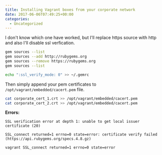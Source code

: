 ```yaml
---
title: Installing Vagrant boxes from your corporate network
date: 2017-06-06T07:49:25+00:00
categories:
  - Uncategorized
---
```


I don't know which one have worked, but I'll replace https source with http and also I'll disable ssl verfication.

``` bash
gem sources --list
gem sources --add http://rubygems.org
gem sources --remove https://rubygems.org
gem sources --list

echo ":ssl_verify_mode: 0" >> ~/.gemrc
```

Then simply append your pem certificates to `/opt/vagrant/embedded/cacert.pem` file.

``` bash
cat corporate_cert_1.crt >> /opt/vagrant/embedded/cacert.pem
cat corporate_cert_2.crt >> /opt/vagrant/embedded/cacert.pem
```

**Errors:**

`SSL verification error at depth 1: unable to get local issuer certificate (20)`

`SSL_connect returned=1 errno=0 state=error: certificate verify failed (https://api.rubygems.org/specs.4.8.gz)`

`vagrant SSL_connect returned=1 errno=0 state=error`
